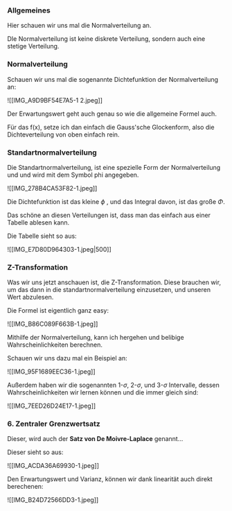 ### Allgemeines
Hier schauen wir uns mal die Normalverteilung an.

DIe Normalverteilung ist keine diskrete Verteilung, sondern auch eine stetige Verteilung.

### Normalverteilung

Schauen wir uns mal die sogenannte Dichtefunktion der Normalverteilung an:

![[IMG_A9D9BF54E7A5-1 2.jpeg]]

Der Erwartungswert geht auch genau so wie die allgemeine Formel auch.

Für das f(x), setze ich dan einfach die Gauss'sche Glockenform, also die Dichteverteilung von oben einfach rein.

### Standartnormalverteilung
Die Standartnormalverteilung, ist eine spezielle Form der Normalverteilung und und wird mit dem Symbol phi angegeben.

![[IMG_278B4CA53F82-1.jpeg]]

Die Dichtefunktion ist das kleine $\phi$ , und das Integral davon, ist das große $\Phi$.

Das schöne an diesen Verteilungen ist, dass man das einfach aus einer Tabelle ablesen kann.

Die Tabelle sieht so aus:

![[IMG_E7D80D964303-1.jpeg|500]]


### Z-Transformation
Was wir uns jetzt anschauen ist, die Z-Transformation. Diese brauchen wir, um das dann in die standartnormalverteilung einzusetzen, und unseren Wert abzulesen.

Die Formel ist eigentlich ganz easy:

![[IMG_B86C089F663B-1.jpeg]]

Mithilfe der Normalverteilung, kann ich hergehen und belibige Wahrscheinlichkeiten berechnen.

Schauen wir uns dazu mal ein Beispiel an:

![[IMG_95F1689EEC36-1.jpeg]]

Außerdem haben wir die sogenannten 1-$\sigma$, 2-$\sigma$, und 3-$\sigma$ Intervalle, dessen Wahrscheinlichkeiten wir lernen können und die immer gleich sind:

![[IMG_7EED26D24E17-1.jpeg]]

### 6. Zentraler Grenzwertsatz
Dieser, wird auch der **Satz von De Moivre-Laplace** genannt...

Dieser sieht so aus:

![[IMG_ACDA36A69930-1.jpeg]]

Den Erwartungswert und Varianz, können wir dank linearität auch direkt berechenen:

![[IMG_B24D72566DD3-1.jpeg]]